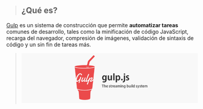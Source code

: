 > ## ¿Qué es?
[Gulp](www.gulpjs.com) es un sistema de construcción que permite **automatizar tareas** comunes de desarrollo, tales como la minificación de código JavaScript, recarga del navegador, compresión de imágenes, validación de sintaxis de código y un sin fin de tareas más.

>![](../../imagenes/gulp/gulp-logo.png)

